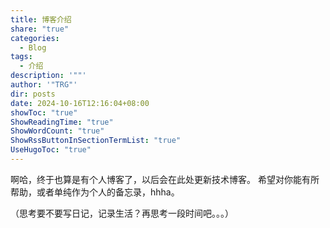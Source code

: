 ```yaml
---
title: 博客介绍
share: "true"
categories:
  - Blog
tags:
  - 介绍
description: '""'
author: '"TRG"'
dir: posts
date: 2024-10-16T12:16:04+08:00
showToc: "true"
ShowReadingTime: "true"
ShowWordCount: "true"
ShowRssButtonInSectionTermList: "true"
UseHugoToc: "true"
---
```

啊哈，终于也算是有个人博客了，以后会在此处更新技术博客。
希望对你能有所帮助，或者单纯作为个人的备忘录，hhha。

（思考要不要写日记，记录生活？再思考一段时间吧。。。）
